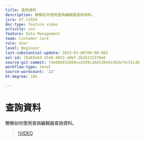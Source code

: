 ```yaml
---
title: 查詢資料
description: 瞭解如何使用查詢編輯器查詢資料。
jira: KT-11924
doc-type: feature video
activity: use
feature: Data Management
team: Customer Care
role: User
level: Beginner
last-substantial-update: 2023-03-06T00:00:00Z
exl-id: 78a03e83-1546-4832-a6bf-2b35215378e8
source-git-commit: f4e86b933660ced199c30d318445363b74c51c4b
workflow-type: tm+mt
source-wordcount: '22'
ht-degree: 18%

---
```


# 查詢資料

瞭解如何使用查詢編輯器查詢資料。

>[!VIDEO](https://video.tv.adobe.com/v/3415814?quality=12&learn=on)
